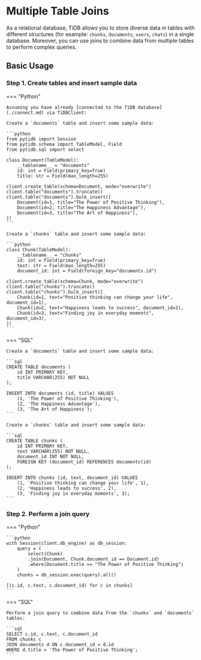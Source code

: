 # Multiple Table Joins

As a relational database, TiDB allows you to store diverse data in tables with different structures (for example: `chunks`, `documents`, `users`, `chats`) in a single database. Moreover, you can use joins to combine data from multiple tables to perform complex queries.

## Basic Usage


### Step 1. Create tables and insert sample data

=== "Python"

    Assuming you have already [connected to the TiDB database](./connect.md) via TiDBClient:

    Create a `documents` table and insert some sample data:

    ```python
    from pytidb import Session
    from pytidb.schema import TableModel, Field
    from pytidb.sql import select

    class Document(TableModel):
        __tablename__ = "documents"
        id: int = Field(primary_key=True)
        title: str = Field(max_length=255)

    client.create_table(schema=Document, mode="overwrite")
    client.table("documents").truncate()
    client.table("documents").bulk_insert([
        Document(id=1, title="The Power of Positive Thinking"),
        Document(id=2, title="The Happiness Advantage"),
        Document(id=3, title="The Art of Happiness"),
    ])
    ```

    Create a `chunks` table and insert some sample data:

    ```python
    class Chunk(TableModel):
        __tablename__ = "chunks"
        id: int = Field(primary_key=True)
        text: str = Field(max_length=255)
        document_id: int = Field(foreign_key="documents.id")

    client.create_table(schema=Chunk, mode="overwrite")
    client.table("chunks").truncate()
    client.table("chunks").bulk_insert([
        Chunk(id=1, text="Positive thinking can change your life", document_id=1),
        Chunk(id=2, text="Happiness leads to success", document_id=2),
        Chunk(id=3, text="Finding joy in everyday moments", document_id=3),
    ])
    ```

=== "SQL"

    Create a `documents` table and insert some sample data:

    ```sql
    CREATE TABLE documents (
        id INT PRIMARY KEY,
        title VARCHAR(255) NOT NULL
    );

    INSERT INTO documents (id, title) VALUES 
        (1, 'The Power of Positive Thinking'),
        (2, 'The Happiness Advantage'),
        (3, 'The Art of Happiness');
    ```

    Create a `chunks` table and insert some sample data:

    ```sql
    CREATE TABLE chunks (
        id INT PRIMARY KEY,
        text VARCHAR(255) NOT NULL,
        document_id INT NOT NULL,
        FOREIGN KEY (document_id) REFERENCES documents(id)
    );

    INSERT INTO chunks (id, text, document_id) VALUES 
        (1, 'Positive thinking can change your life', 1),
        (2, 'Happiness leads to success', 2),
        (3, 'Finding joy in everyday moments', 3);
    ```


### Step 2. Perform a join query

=== "Python"

    ```python
    with Session(client.db_engine) as db_session:
        query = (
            select(Chunk)
            .join(Document, Chunk.document_id == Document.id)
            .where(Document.title == "The Power of Positive Thinking")
        )
        chunks = db_session.exec(query).all()

    [(c.id, c.text, c.document_id) for c in chunks]
    ```

=== "SQL"

    Perform a join query to combine data from the `chunks` and `documents` tables:

    ```sql
    SELECT c.id, c.text, c.document_id
    FROM chunks c
    JOIN documents d ON c.document_id = d.id
    WHERE d.title = 'The Power of Positive Thinking';
    ```
